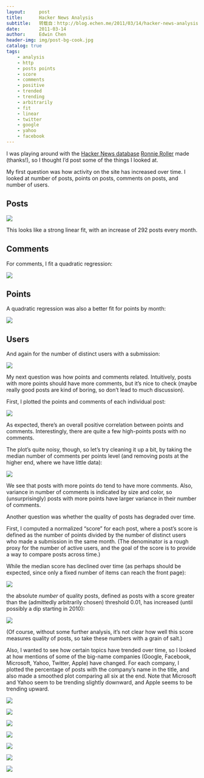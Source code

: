 ```yaml
---
layout:     post
title:      Hacker News Analysis
subtitle:   转载自：http://blog.echen.me/2011/03/14/hacker-news-analysis/
date:       2011-03-14
author:     Edwin Chen
header-img: img/post-bg-cook.jpg
catalog: true
tags:
    - analysis
    - http
    - posts points
    - score
    - comments
    - positive
    - trended
    - trending
    - arbitrarily
    - fit
    - linear
    - twitter
    - google
    - yahoo
    - facebook
---
```


I was playing around with the [Hacker News database](http://api.ihackernews.com/?db) [Ronnie Roller](http://ronnieroller.com/) made (thanks!), so I thought I’d post some of the things I looked at.

My first question was how activity on the site has increased over time. I looked at number of posts, points on posts, comments on posts, and number of users.

## Posts

![](http://dl.dropbox.com/u/10506/blog/hn-analysis/posts_by_month.png)


This looks like a strong linear fit, with an increase of 292 posts every month.

## Comments

For comments, I fit a quadratic regression:

![](http://dl.dropbox.com/u/10506/blog/hn-analysis/comments_by_month.png)


## Points

A quadratic regression was also a better fit for points by month:

![](http://dl.dropbox.com/u/10506/blog/hn-analysis/points_by_month.png)


## Users

And again for the number of distinct users with a submission:

![](http://dl.dropbox.com/u/10506/blog/hn-analysis/users.png)


My next question was how points and comments related. Intuitively, posts with more points should have more comments, but it’s nice to check (maybe really good posts are kind of boring, so don’t lead to much discussion).

First, I plotted the points and comments of each individual post:

![](http://dl.dropbox.com/u/10506/blog/hn-analysis/all_points_vs_comments.png)


As expected, there’s an overall positive correlation between points and comments. Interestingly, there are quite a few high-points posts with no comments.

The plot’s quite noisy, though, so let’s try cleaning it up a bit, by taking the median number of comments per points level (and removing posts at the higher end, where we have little data):

![](http://dl.dropbox.com/u/10506/blog/hn-analysis/points_vs_median_comments.png)


We see that posts with more points do tend to have more comments. Also, variance in number of comments is indicated by size and color, so (unsurprisingly) posts with more points have larger variance in their number of comments.

Another question was whether the quality of posts has degraded over time.

First, I computed a normalized “score” for each post, where a post’s score is defined as the number of points divided by the number of distinct users who made a submission in the same month. (The denominator is a rough proxy for the number of active users, and the goal of the score is to provide a way to compare posts across time.)

While the median score has declined over time (as perhaps should be expected, since only a fixed number of items can reach the front page):

[![](http://dl.dropbox.com/u/10506/blog/hn-analysis/median-score.png)
](http://dl.dropbox.com/u/10506/blog/hn-analysis/median-score.png)

the absolute *number* of quality posts, defined as posts with a score greater than the (admittedly arbitrarily chosen) threshold 0.01, has increased (until possibly a dip starting in 2010):

![](http://dl.dropbox.com/u/10506/blog/hn-analysis/num_quality_posts2.png)


(Of course, without some further analysis, it’s not clear how well this score measures quality of posts, so take these numbers with a grain of salt.)

Also, I wanted to see how certain topics have trended over time, so I looked at how mentions of some of the big-name companies (Google, Facebook, Microsoft, Yahoo, Twitter, Apple) have changed. For each company, I plotted the percentage of posts with the company’s name in the title, and also made a smoothed plot comparing all six at the end. Note that Microsoft and Yahoo seem to be trending slightly downward, and Apple seems to be trending upward.

![](http://dl.dropbox.com/u/10506/blog/hn-analysis/pct_microsoft.png)


![](http://dl.dropbox.com/u/10506/blog/hn-analysis/pct_yahoo.png)


![](http://dl.dropbox.com/u/10506/blog/hn-analysis/pct_google.png)


![](http://dl.dropbox.com/u/10506/blog/hn-analysis/pct_facebook.png)


![](http://dl.dropbox.com/u/10506/blog/hn-analysis/pct_twitter.png)


![](http://dl.dropbox.com/u/10506/blog/hn-analysis/pct_apple.png)


![](http://dl.dropbox.com/u/10506/blog/hn-analysis/all_trends2.png)

